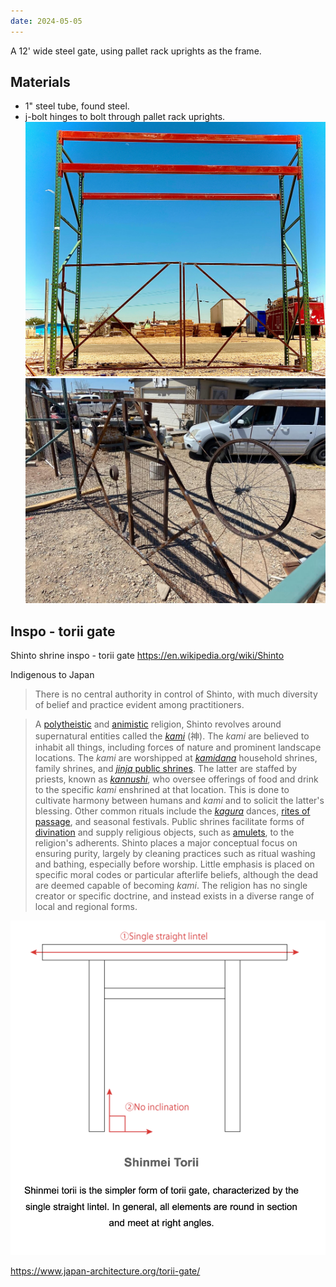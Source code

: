 ```yaml
---
date: 2024-05-05
---
```

A 12' wide steel gate, using pallet rack uprights as the frame.

## Materials
- 1" steel tube, found steel.
- j-bolt hinges to bolt through pallet rack uprights.
![](../../public/attachments/IMG_3913-2(1).jpeg)
![](../../public/attachments/IMG_3935-Large(1).jpeg)


	

## Inspo - torii gate
Shinto shrine inspo - torii gate
https://en.wikipedia.org/wiki/Shinto

Indigenous to Japan
> There is no central authority in control of Shinto, with much diversity of belief and practice evident among practitioners.

> A [polytheistic](https://en.wikipedia.org/wiki/Polytheism "Polytheism") and [animistic](https://en.wikipedia.org/wiki/Animism "Animism") religion, Shinto revolves around supernatural entities called the _[kami](https://en.wikipedia.org/wiki/Kami "Kami")_ (神). The _kami_ are believed to inhabit all things, including forces of nature and prominent landscape locations. The _kami_ are worshipped at _[kamidana](https://en.wikipedia.org/wiki/Kamidana "Kamidana")_ household shrines, family shrines, and [_jinja_ public shrines](https://en.wikipedia.org/wiki/Shinto_shrine "Shinto shrine"). The latter are staffed by priests, known as _[kannushi](https://en.wikipedia.org/wiki/Kannushi "Kannushi")_, who oversee offerings of food and drink to the specific _kami_ enshrined at that location. This is done to cultivate harmony between humans and _kami_ and to solicit the latter's blessing. Other common rituals include the _[kagura](https://en.wikipedia.org/wiki/Kagura "Kagura")_ dances, [rites of passage](https://en.wikipedia.org/wiki/Rites_of_passage "Rites of passage"), and seasonal festivals. Public shrines facilitate forms of [divination](https://en.wikipedia.org/wiki/Divination "Divination") and supply religious objects, such as [amulets](https://en.wikipedia.org/wiki/Amulet "Amulet"), to the religion's adherents. Shinto places a major conceptual focus on ensuring purity, largely by cleaning practices such as ritual washing and bathing, especially before worship. Little emphasis is placed on specific moral codes or particular afterlife beliefs, although the dead are deemed capable of becoming _kami_. The religion has no single creator or specific doctrine, and instead exists in a diverse range of local and regional forms.


![](../../public/attachments/Pasted-image-20240510081844.png)

https://www.japan-architecture.org/torii-gate/